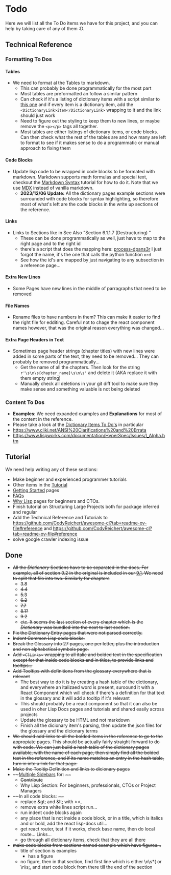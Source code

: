 
# Todo

Here we will list all the To Do items we have for this project, and you can help by taking care of any of them :D.

## Technical Reference

### Formatting To Dos

#### Tables

- We need to format al the Tables to markdown.
  - This can probably be done programmatically for the most part
  - Most tables are preformatted an follow a similar pattern
  - Can check if it's a listing of dictionary items with a script similar to [this one](https://github.com/lisp-docs/process-dpans3r/blob/master/add-cl-links.py) and if every item is a dictionary item, add the `<DictionaryLink>item</DictionaryLink>` wrapping to it and the link should just work
  - Need to figure out the styling to keep them to new lines, or maybe remove the `<p></p>` tags all together.
  - Most tables are either listings of dictionary items, or code blocks. Can then check what the rest of the tables are and how many are left to format to see if it makes sense to do a programmatic or manual approach to fixing them

#### Code Blocks

- Update lisp code to be wrapped in code blocks to be formated with markdown. Markdown supports math formulas and special text, checkout the [Markdown Syntax](https://commonmark.org/help/) tutorial for how to do it. Note that we use [MDX](https://docusaurus.io/docs/markdown-features) instead of vanilla markdown.
  - **2023/12/06 Update:** All the dictionary pages example sections were surrounded with code blocks for syntax highlighting, so therefore most of what's left are the code blocks in the write up sections of the reference.

#### Links

- Links to Sections like in See Also "Section 6.1.1.7 (Destructuring) "
  - These can be done programmatically as well, just have to map to the right page and to the right id
  - there's a script that does the mapping here: [process-dpans3r](https://github.com/lisp-docs/process-dpans3r/tree/master) I just forgot the name, it's the one that calls the python function `ord`
  - See how the id's are mapped by just navigating to any subsection in a reference page...

#### Extra New Lines

- Some Pages have new lines in the middle of parragraphs that need to be removed

#### File Names

- Rename files to have numbers in them? This can make it easier to find the right file for edditing. Careful not to chage the react component names however, that was the original reason everything was changed...

#### Extra Page Headers in Text

- Sometimes page header strings (chapter titles) with new lines were added in some parts of the text, they need to be removed... They can probably be removed programmatically...
  - Get the name of all the chapters. Then look for the string `r'\s\n\s{chapter_name}\s\n\s'` and delete it (AKA replace it with them empty string)
  - Manually check all deletions in your git diff tool to make sure they make sense and something valuable is not being deleted

### Content To Dos

- **Examples**: We need expanded examples and **Explanations** for most of the content in the reference.
- Please take a look at the [Dictionary Items To Do's](/docs/contribute) in particular
- https://www.cliki.net/ANSI%20Clarifications%20and%20Errata
- https://www.lispworks.com/documentation/HyperSpec/Issues/I_Alpha.htm

## Tutorial

We need help writing any of these sections:

- Make beginner and experienced programmer tutorials
- Other items in the [Tutorial](https://github.com/lisp-docs/lisp-docs.github.io/tree/main/docs)
- [Getting Started](/docs/getting-started) pages
- [FAQs](/docs/faq)
- [Why Lisp](/docs/whylisp) pages for beginners and CTOs.
- Finish tutorial on Structuring Large Projects both for package inferred and regular
- Add the Technical Reference and Tutorials to https://github.com/CodyReichert/awesome-cl?tab=readme-ov-file#reference and https://github.com/CodyReichert/awesome-cl?tab=readme-ov-file#reference
- solve google crawler indexing issue


## Done

- ~~All the *Dictionary* Sections have to be separated in the docs. For example, all of section 9.2 in the original is included in our [9.1](https://lisp-docs.github.io/cl-language-reference/docs/chap-9/j-b-condition-system-concepts). We need to split that file into two. Similarly for chapters~~
  - ~~3.8~~
  - ~~4.4~~
  - ~~5.3~~
  - ~~6.2~~
  - ~~7.7~~
  - ~~8.1?~~
  - ~~9.2~~
  - ~~etc. It seems the last section of every chapter which is the *Dictionary* was bundled into the next to last section.~~
- ~~Fix the Dictionary Entry pages that were not parsed correctly.~~
- ~~Indent Common Lisp code blocks.~~
- ~~Break the Glossary into 27 pages, one per letter, plus the introduction and non alphabetical symbols page.~~
- ~~Add `<ClLinks>` wrapping to all italic and bolded text in the specification except for that inside code blocks and in titles, to provide links and tooltips...~~
- ~~Add Tooltips with definitions from the glossary everywhere that is relevant~~
  - The best way to do it is by creating a hash table of the dictionary, and everywhere an italizaed word is present, suroound it with a React Component which will check if there's a definition for that text in the glossary and it will add a tooltip if it's relevant
  - This should probably be a react component so that it can also be used in oher Lisp Docs pages and tutorials and shared easily across projects
  - Update the glossary to be HTML and not markdown
  - Finish all the dicionary item's parsing, then update the json files for the glossary and the dicionary terms
- ~~We should add links to all the bolded items in the reference to go to the appropiate pages. This should be actually fairly straight forward to do with code. We can just build a hash table of the dictionary pages available, with the name of each page, then simply find all the bolded text in the reference, and if its name matches an entry in the hash table, turn in into a link for that page.~~
- ~~Make the Tooltip Definition and links to dicionary pages~~
- ~~[Multiple Sidebars](https://docusaurus.io/docs/sidebar/multiple-sidebars) for: ~~
  - ~~Contribute~~
  - Why Lisp Section: For beginners, professionals, CTOs or Project Managers
- ~~In all code blocks: ~~
  - replace \&gt; and \&lt; with \>\<,
  - remove extra white lines script run...
  - run indent code blocks again
  - any place that is not inside a code block, or in a title, which is italics and or bold, add the react lisp-docs util...
  - get react router, test if it works, check base name, then do local route... Links...
  - go through all dictionary items, check that they are all there
- ~~make code blocks from sections named example which have figures...~~
  - title of section is examples
    - has a figure
  - no figure, then in that section, find first line which is either \n\s*\( or \n\s;, and start code block from there till the end of the section
